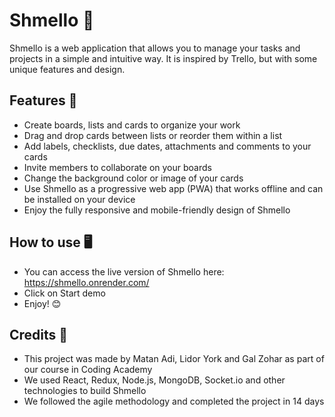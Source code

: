# Shmello 📝

Shmello is a web application that allows you to manage your tasks and projects in a simple and intuitive way. It is inspired by Trello, but with some unique features and design.

## Features 🚀

- Create boards, lists and cards to organize your work
- Drag and drop cards between lists or reorder them within a list
- Add labels, checklists, due dates, attachments and comments to your cards
- Invite members to collaborate on your boards
- Change the background color or image of your cards
- Use Shmello as a progressive web app (PWA) that works offline and can be installed on your device
- Enjoy the fully responsive and mobile-friendly design of Shmello


## How to use 🖥️

- You can access the live version of Shmello here: https://shmello.onrender.com/
- Click on Start demo
- Enjoy! 😊

## Credits 👏

- This project was made by Matan Adi, Lidor York and Gal Zohar as part of our course in Coding Academy
- We used React, Redux, Node.js, MongoDB, Socket.io and other technologies to build Shmello
- We followed the agile methodology and completed the project in 14 days
